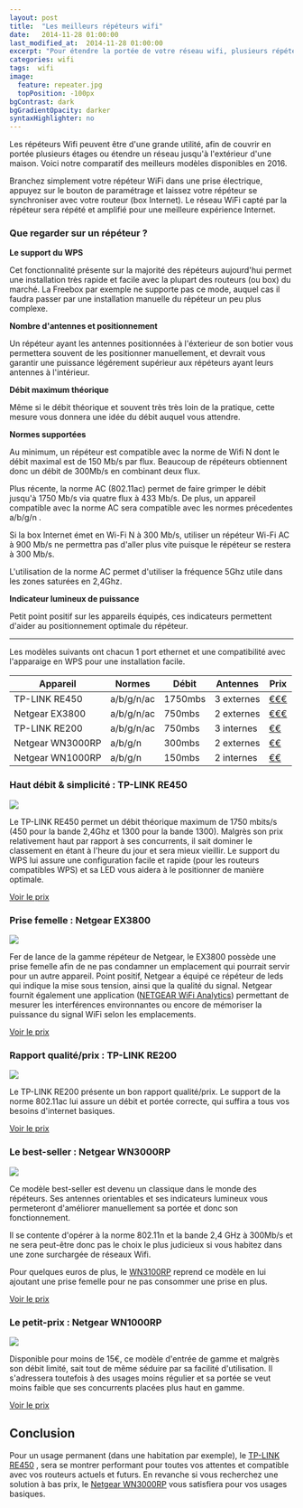 ```yaml
---
layout: post
title:  "Les meilleurs répéteurs wifi"
date:   2014-11-28 01:00:00
last_modified_at:  2014-11-28 01:00:00
excerpt: "Pour étendre la portée de votre réseau wifi, plusieurs répéteurs Wifi existent. Nous comparons les ..."
categories: wifi
tags:  wifi
image:
  feature: repeater.jpg
  topPosition: -100px
bgContrast: dark
bgGradientOpacity: darker
syntaxHighlighter: no
---
```

Les répéteurs Wifi peuvent être d'une grande utilité, afin de couvrir en portée plusieurs étages ou étendre un réseau jusqu'à l'extérieur d'une maison. Voici notre comparatif des meilleurs modèles disponibles en 2016.

Branchez simplement votre répéteur WiFi dans une prise électrique, appuyez sur le bouton de paramétrage et laissez votre répéteur se synchroniser avec votre routeur (box Internet). Le réseau WiFi capté par la répéteur sera répété et amplifié pour une  meilleure expérience Internet. 

### Que regarder sur un répéteur ?

**Le support du WPS**

 Cet fonctionnalité présente sur la majorité des répéteurs aujourd'hui permet une installation très rapide et facile avec la plupart des routeurs (ou box) du marché.  La Freebox par exemple ne supporte pas ce mode, auquel cas il faudra passer par une installation manuelle du répéteur un peu plus complexe.

**Nombre d'antennes et positionnement**

Un répéteur ayant les antennes positionnées à l'éxterieur de son botier vous permettera souvent de les positionner manuellement, et devrait vous garantir une puissance légérement supérieur aux répéteurs ayant leurs antennes à l'intérieur.

**Débit maximum théorique**

Même si le débit théorique et souvent très très loin de la pratique, cette mesure vous donnera une idée du débit auquel vous attendre.

**Normes supportées**

Au minimum, un répéteur est compatible avec la norme de Wifi N dont le débit maximal est de 150 Mb/s par flux. Beaucoup de répéteurs obtiennent donc un débit de 300Mb/s en combinant deux flux.

Plus récente, la norme AC (802.11ac)  permet de faire grimper le débit jusqu'à 1750  Mb/s via quatre flux à 433 Mb/s. De plus, un appareil compatible avec la norme AC sera compatible avec les normes précedentes a/b/g/n .
 
Si la box Internet émet en Wi-Fi N à 300 Mb/s, utiliser un répéteur Wi-Fi AC à 900 Mb/s ne permettra pas d'aller plus vite puisque le répéteur se restera à 300 Mb/s.

L'utilisation de la norme AC permet d'utiliser la fréquence 5Ghz utile dans les zones saturées en 2,4Ghz.

**Indicateur lumineux de puissance**

Petit point positif sur les appareils équipés, ces indicateurs permettent d'aider au positionnement optimale du répéteur.

---------

Les modèles suivants ont chacun 1 port ethernet et une compatibilité avec l'apparaige en WPS pour une installation facile.


| Appareil	| Normes 	| Débit  | Antennes 	| Prix 	|
|--------------------	|-------------------	|----------------|-----|  ------	|
| TP-LINK RE450	| a/b/g/n/ac 	|  1750mbs 	| 3 externes| <a href="https://www.amazon.fr/dp/B010RXXY48" target="_blank">€€€</a>  |
| Netgear EX3800 	| a/b/g/n/ac 	| 750mbs |2 externes | <a href="(https://www.amazon.fr/dp/B00WJGPUB2" target="_blank">€€€</a> |
| TP-LINK RE200 	|  a/b/g/n/ac 	|  750mbs 	| 3 internes| <a href="(https://www.amazon.fr/dp/B00KXULGJQ" target="_blank">€€</a> |
| Netgear WN3000RP 	| a/b/g/n 	|  300mbs 	| 2 externes|  <a href="(https://www.amazon.fr/dp/B00MWNWEIE" target="_blank">€€</a>	|
| Netgear WN1000RP 	| a/b/g/n 	|  150mbs 	| 2 internes |  <a href="(https://www.amazon.fr/dp/B008OAMB2I" target="_blank">€€</a> |



### Haut débit & simplicité : TP-LINK RE450


<img class="post_img" src="{{ site.baseurl_posts_img }}re450.jpg"/>


Le TP-LINK RE450 permet un débit théorique maximum de 1750 mbits/s (450 pour la bande 2,4Ghz et 1300 pour la bande 1300). Malgrès son prix relativement haut par rapport à ses concurrents, il sait dominer le classement en étant à l'heure du jour et sera mieux vieillir. Le support du WPS lui assure une configuration facile et rapide (pour les routeurs compatibles WPS) et sa LED vous aidera à le positionner de manière optimale.

<a href="https://www.amazon.fr/dp/B010RXXY48" target="_blank">Voir le prix</a>

### Prise femelle : Netgear EX3800

<img class="post_img" src="{{ site.baseurl_posts_img }}ex3800.jpg"/>

Fer de lance de la gamme répéteur de Netgear, le EX3800 possède une prise femelle afin de ne pas condamner un emplacement qui pourrait servir pour un autre appareil.
Point positif, Netgear a équipé ce répéteur de leds qui indique la mise sous tension, ainsi que la qualité du signal. Netgear fournit également une application ([NETGEAR WiFi Analytics](https://play.google.com/store/apps/details?id=com.netgear.WiFiAnalytics))  permettant de mesurer les interférences environnantes ou encore de mémoriser la puissance du signal WiFi selon les emplacements.

<a href="https://www.amazon.fr/dp/B00WJGPUB2" target="_blank">Voir le prix</a>

### Rapport qualité/prix : TP-LINK RE200

<img class="post_img" src="{{ site.baseurl_posts_img }}re200.jpg"/>

Le TP-LINK RE200 présente un bon rapport qualité/prix. Le support de la norme 802.11ac lui assure un débit et portée correcte, qui suffira a tous vos besoins d'internet basiques.

<a href="https://www.amazon.fr/dp/B00KXULGJQ" target="_blank">Voir le prix</a>

### Le best-seller : Netgear WN3000RP

<img class="post_img" src="{{ site.baseurl_posts_img }}wn3000rp.jpg"/>

Ce modèle best-seller est devenu un classique dans le monde des répéteurs. Ses antennes orientables et ses indicateurs lumineux vous permeteront d'améliorer manuellement sa portée et donc son fonctionnement.

Il se contente d'opérer à la norme 802.11n et la bande 2,4 GHz à 300Mb/s et ne sera peut-être donc pas le choix le plus judicieux si vous habitez dans une zone surchargée de réseaux Wifi.

Pour quelques euros de plus, le [WN3100RP](http://www.amazon.fr/dp/B00E4JUTIG) reprend ce modèle en lui ajoutant une prise femelle pour ne pas consommer une prise en plus.

<a href="https://www.amazon.fr/dp/B00MWNWEIE" target="_blank">Voir le prix</a>

### Le petit-prix : Netgear WN1000RP

<img class="post_img" src="{{ site.baseurl_posts_img }}wn1000rp.jpg"/>

Disponible pour moins de 15€, ce modèle d'entrée de gamme et malgrès son débit limité, sait tout de même séduire par sa facilité d'utilisation.  Il s'adressera toutefois à des usages moins régulier et sa portée se veut moins faible que ses concurrents placées plus haut en gamme.

<a href="https://www.amazon.fr/dp/B008OAMB2I" target="_blank">Voir le prix</a>

Conclusion
----------------

Pour un usage permanent (dans une habitation par exemple),  le [TP-LINK RE450](https://www.amazon.fr/dp/B010RXXY48) , sera se montrer performant pour toutes vos attentes et compatible avec vos routeurs actuels et futurs. En revanche si vous recherchez une solution à bas prix, le [Netgear WN3000RP](https://www.amazon.fr/dp/B00MWNWEIE) vous satisfiera pour vos usages basiques.